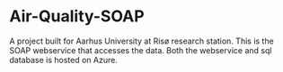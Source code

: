 # Air-Quality-SOAP
A project built for Aarhus University at Risø research station. This is the SOAP webservice that accesses the data. Both the webservice and sql database is hosted on Azure.
